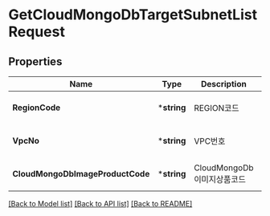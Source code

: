 # GetCloudMongoDbTargetSubnetListRequest

## Properties
Name | Type | Description | Notes
------------ | ------------- | ------------- | -------------
**RegionCode** | ***string** | REGION코드 | [optional] [default to null]
**VpcNo** | ***string** | VPC번호 | [optional] [default to null]
**CloudMongoDbImageProductCode** | ***string** | CloudMongoDb이미지상품코드 | [optional] [default to null]

[[Back to Model list]](../README.md#documentation-for-models) [[Back to API list]](../README.md#documentation-for-api-endpoints) [[Back to README]](../README.md)


